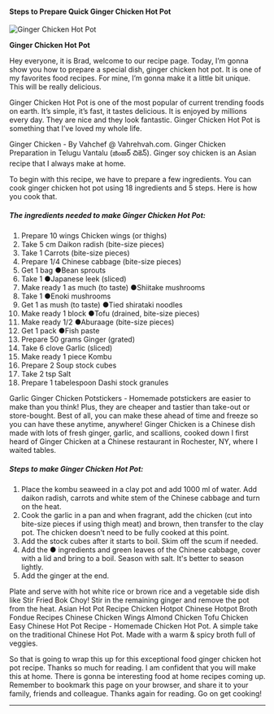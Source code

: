             

#### Steps to Prepare Quick Ginger Chicken Hot Pot

![Ginger Chicken Hot Pot](https://img-global.cpcdn.com/recipes/4683497613557760/751x532cq70/ginger-chicken-hot-pot-recipe-main-photo.jpg)

**Ginger Chicken Hot Pot**

Hey everyone, it is Brad, welcome to our recipe page. Today, I’m gonna show you how to prepare a special dish, ginger chicken hot pot. It is one of my favorites food recipes. For mine, I’m gonna make it a little bit unique. This will be really delicious.

Ginger Chicken Hot Pot is one of the most popular of current trending foods on earth. It’s simple, it’s fast, it tastes delicious. It is enjoyed by millions every day. They are nice and they look fantastic. Ginger Chicken Hot Pot is something that I’ve loved my whole life.

Ginger Chicken - By Vahchef @ Vahrehvah.com. Ginger Chicken Preparation in Telugu Vantalu (జింజర్ చికెన్). Ginger soy chicken is an Asian recipe that I always make at home.

To begin with this recipe, we have to prepare a few ingredients. You can cook ginger chicken hot pot using 18 ingredients and 5 steps. Here is how you cook that.

##### The ingredients needed to make Ginger Chicken Hot Pot:

1.  Prepare 10 wings Chicken wings (or thighs)
2.  Take 5 cm Daikon radish (bite-size pieces)
3.  Take 1 Carrots (bite-size pieces)
4.  Prepare 1/4 Chinese cabbage (bite-size pieces)
5.  Get 1 bag ●Bean sprouts
6.  Take 1 ●Japanese leek (sliced)
7.  Make ready 1 as much (to taste) ●Shiitake mushrooms
8.  Take 1 ●Enoki mushrooms
9.  Get 1 as mush (to taste) ●Tied shirataki noodles
10.  Make ready 1 block ●Tofu (drained, bite-size pieces)
11.  Make ready 1/2 ●Aburaage (bite-size pieces)
12.  Get 1 pack ●Fish paste
13.  Prepare 50 grams Ginger (grated)
14.  Take 6 clove Garlic (sliced)
15.  Make ready 1 piece Kombu
16.  Prepare 2 Soup stock cubes
17.  Take 2 tsp Salt
18.  Prepare 1 tabelespoon Dashi stock granules

Garlic Ginger Chicken Potstickers - Homemade potstickers are easier to make than you think! Plus, they are cheaper and tastier than take-out or store-bought. Best of all, you can make these ahead of time and freeze so you can have these anytime, anywhere! Ginger Chicken is a Chinese dish made with lots of fresh ginger, garlic, and scallions, cooked down I first heard of Ginger Chicken at a Chinese restaurant in Rochester, NY, where I waited tables.

##### Steps to make Ginger Chicken Hot Pot:

1.  Place the kombu seaweed in a clay pot and add 1000 ml of water. Add daikon radish, carrots and white stem of the Chinese cabbage and turn on the heat.
2.  Cook the garlic in a pan and when fragrant, add the chicken (cut into bite-size pieces if using thigh meat) and brown, then transfer to the clay pot. The chicken doesn't need to be fully cooked at this point.
3.  Add the stock cubes after it starts to boil. Skim off the scum if needed.
4.  Add the ● ingredients and green leaves of the Chinese cabbage, cover with a lid and bring to a boil. Season with salt. It's better to season lightly.
5.  Add the ginger at the end.

Plate and serve with hot white rice or brown rice and a vegetable side dish like Stir Fried Bok Choy! Stir in the remaining ginger and remove the pot from the heat. Asian Hot Pot Recipe Chicken Hotpot Chinese Hotpot Broth Fondue Recipes Chinese Chicken Wings Almond Chicken Tofu Chicken Easy Chinese Hot Pot Recipe - Homemade Chicken Hot Pot. A simple take on the traditional Chinese Hot Pot. Made with a warm & spicy broth full of veggies.

So that is going to wrap this up for this exceptional food ginger chicken hot pot recipe. Thanks so much for reading. I am confident that you will make this at home. There is gonna be interesting food at home recipes coming up. Remember to bookmark this page on your browser, and share it to your family, friends and colleague. Thanks again for reading. Go on get cooking!

* * *